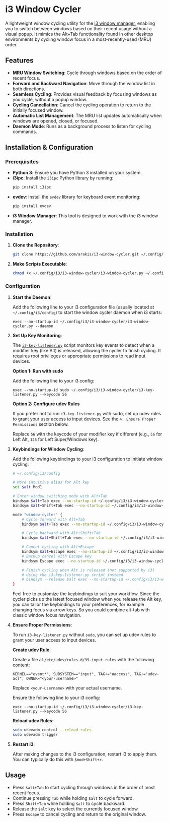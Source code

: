 # i3 Window Cycler

A lightweight window cycling utility for the [i3 window manager](https://i3wm.org/), enabling you to switch between windows based on their recent usage without a visual popup. It mimics the Alt+Tab functionality found in other desktop environments by cycling window focus in a most-recently-used (MRU) order.

## Features

- **MRU Window Switching**: Cycle through windows based on the order of recent focus.
- **Forward and Backward Navigation**: Move through the window list in both directions.
- **Seamless Cycling**: Provides visual feedback by focusing windows as you cycle, without a popup window.
- **Cycling Cancellation**: Cancel the cycling operation to return to the initially focused window.
- **Automatic List Management**: The MRU list updates automatically when windows are opened, closed, or focused.
- **Daemon Mode**: Runs as a background process to listen for cycling commands.

## Installation & Configuration

### Prerequisites

- **Python 3**: Ensure you have Python 3 installed on your system.
- **i3ipc**: Install the `i3ipc` Python library by running:
  ```bash
  pip install i3ipc
  ```
- **evdev**: Install the `evdev` library for keyboard event monitoring:
  ```bash
  pip install evdev
  ```
- **i3 Window Manager**: This tool is designed to work with the i3 window manager.

### Installation

1. **Clone the Repository**:
   ```bash
   git clone https://github.com/arakis/i3-window-cycler.git ~/.config/i3/i3-window-cycler
   ```
2. **Make Scripts Executable**:
   ```bash
   chmod +x ~/.config/i3/i3-window-cycler/i3-window-cycler.py ~/.config/i3/i3-window-cycler/i3-key-listener.py
   ```

### Configuration

1. **Start the Daemon**:

   Add the following line to your i3 configuration file (usually located at `~/.config/i3/config`) to start the window cycler daemon when i3 starts:

   ```
   exec --no-startup-id ~/.config/i3/i3-window-cycler/i3-window-cycler.py --daemon
   ```

2. **Set Up Key Monitoring**:

   The [`i3-key-listener.py`](i3-key-listener.py) script monitors key events to detect when a modifier key (like Alt) is released, allowing the cycler to finish cycling. It requires root privileges or appropriate permissions to read input devices.

   **Option 1: Run with sudo**

   Add the following line to your i3 config:

   ```
   exec --no-startup-id sudo ~/.config/i3/i3-window-cycler/i3-key-listener.py --keycode 56
   ```

   **Option 2: Configure udev Rules**

   If you prefer not to run `i3-key-listener.py` with sudo, set up udev rules to grant your user access to input devices. See the `4. Ensure Proper Permissions` section below.

   Replace `56` with the keycode of your modifier key if different (e.g., `56` for Left Alt, `125` for Left Super/Windows key).

3. **Keybindings for Window Cycling**:

   Add the following keybindings to your i3 configuration to initiate window cycling:

   ```bash
   # ~/.config/i3/config

   # More intuitive alias for Alt key
   set $alt Mod1

   # Enter window switching mode with Alt+Tab
   bindsym $alt+Tab exec --no-startup-id ~/.config/i3/i3-window-cycler/i3-window-cycler.py --command next; mode "window-cycler"
   bindsym $alt+Shift+Tab exec --no-startup-id ~/.config/i3/i3-window-cycler/i3-window-cycler.py --command prev; mode "window-cycler"

   mode "window-cycler" {
       # Cycle forward with Alt+Tab
       bindsym $alt+Tab exec --no-startup-id ~/.config/i3/i3-window-cycler/i3-window-cycler.py --command next

       # Cycle backward with Alt+Shift+Tab
       bindsym $alt+Shift+Tab exec --no-startup-id ~/.config/i3/i3-window-cycler/i3-window-cycler.py --command prev

       # Cancel cycling with Alt+Escape
       bindsym $alt+Escape exec --no-startup-id ~/.config/i3/i3-window-cycler/i3-window-cycler.py --command cancel; mode "default"
       # Backup cancel with Escape key
       bindsym Escape exec --no-startup-id ~/.config/i3/i3-window-cycler/i3-window-cycler.py --command cancel; mode "default"

       # Finish cycling when Alt is released (not supported by i3)
       # Using the i3-key-listener.py script instead
       # bindsym --release $alt exec --no-startup-id ~/.config/i3/i3-window-cycler/i3-window-cycler.py --command finish; mode "default"
   }
   ```

   Feel free to customize the keybindings to suit your workflow. Since the cycler picks up the latest focused window when you release the Alt key, you can tailor the keybindings to your preferences, for example changing focus via arrow keys. So you could combine alt-tab with classic window focus navigation.

4. **Ensure Proper Permissions**:

   To run `i3-key-listener.py` without `sudo`, you can set up udev rules to grant your user access to input devices.

   **Create udev Rule**:

   Create a file at `/etc/udev/rules.d/99-input.rules` with the following content:

   ```
   KERNEL=="event*", SUBSYSTEM=="input", TAG+="uaccess", TAG+="udev-acl", OWNER="<your-username>"
   ```

   Replace `<your-username>` with your actual username.

   Ensure the following line to your i3 config:

   ```
   exec --no-startup-id ~/.config/i3/i3-window-cycler/i3-key-listener.py --keycode 56
   ```

   **Reload udev Rules**:

   ```bash
   sudo udevadm control --reload-rules
   sudo udevadm trigger
   ```

5. **Restart i3**:

   After making changes to the i3 configuration, restart i3 to apply them. You can typically do this with `$mod+Shift+r`.

## Usage

- Press `$alt+Tab` to start cycling through windows in the order of most recent focus.
- Continue pressing `Tab` while holding `$alt` to cycle forward.
- Press `Shift+Tab` while holding `$alt` to cycle backward.
- Release the `$alt` key to select the currently focused window.
- Press `Escape` to cancel cycling and return to the original window.

